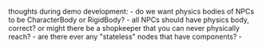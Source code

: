 thoughts during demo development:
    - do we want physics bodies of NPCs to be CharacterBody or RigidBody?
    - all NPCs should have physics body, correct? or might there be a shopkeeper that you can never physically reach?
    - are there ever any "stateless" nodes that have components?
    - 